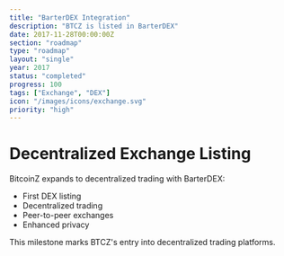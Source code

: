 ```yaml
---
title: "BarterDEX Integration"
description: "BTCZ is listed in BarterDEX"
date: 2017-11-28T00:00:00Z
section: "roadmap"
type: "roadmap"
layout: "single"
year: 2017
status: "completed"
progress: 100
tags: ["Exchange", "DEX"]
icon: "/images/icons/exchange.svg"
priority: "high"
---
```


# Decentralized Exchange Listing

BitcoinZ expands to decentralized trading with BarterDEX:
- First DEX listing
- Decentralized trading
- Peer-to-peer exchanges
- Enhanced privacy

This milestone marks BTCZ's entry into decentralized trading platforms.
